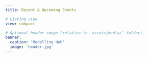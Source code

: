 ```yaml
---
title: Recent & Upcoming Events

# Listing view
view: compact

# Optional header image (relative to `assets/media/` folder).
banner:
  caption: 'Modelling Hub'
  image: 'header.jpg'
---
```

